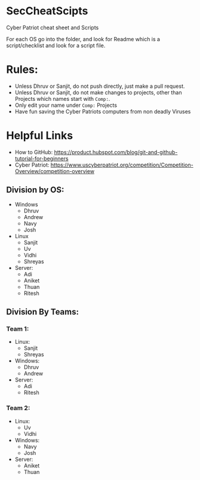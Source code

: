 # SecCheatScipts
Cyber Patriot cheat sheet and Scripts

For each OS go into the folder, and look for Readme which is a script/checklist and look for a script file.

# Rules:
 - Unless Dhruv or Sanjit, do not push directly, just make a pull request.
 - Unless Dhruv or Sanjit, do not make changes to projects, other than Projects which names start with `Comp:`. 
 - Only edit your name under `Comp:` Projects
 - Have fun saving the Cyber Patriots computers from non deadly Viruses


# Helpful Links
- How to GitHub: https://product.hubspot.com/blog/git-and-github-tutorial-for-beginners
- Cyber Patriot:  https://www.uscyberpatriot.org/competition/Competition-Overview/competition-overview


## Division by OS:
- Windows
	- Dhruv
	- Andrew
	- Navy
	- Josh
- Linux
	- Sanjit
	- Uv
	- Vidhi
	- Shreyas
- Server:
	- Adi
	- Aniket
	- Thuan
	- Ritesh




 ## Division By Teams:
###  Team 1:
 - Linux:
	 -	Sanjit
	 -	Shreyas
 -	Windows:
	 -	Dhruv
	 -	Andrew
 -	Server:
	 -	Adi
	 -	Ritesh
 
### Team 2:
 - Linux:
	 - Uv
	 - Vidhi
 - Windows:
	 - Navy
	 - Josh
 - Server:
	 - Aniket
	 - Thuan


